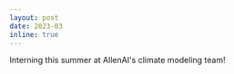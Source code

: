 ```yaml
---
layout: post
date: 2023-03
inline: true
---
```


Interning this summer at AllenAI's climate modeling team!